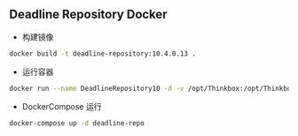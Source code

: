 Deadline Repository Docker
--
- 构建镜像
```bash
docker build -t deadline-repository:10.4.0.13 .
```
- 运行容器
```bash
docker run --name DeadlineRepository10 -d -v /opt/Thinkbox:/opt/Thinkbox -v /etc/localtime:/etc/localtime:ro -p 27100:27100 deadline-repository:10.4.0.13
```
- DockerCompose 运行
```bash
docker-compose up -d deadline-repo
```

